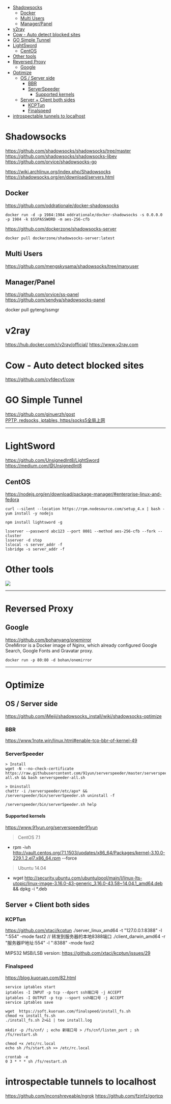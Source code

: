 <!-- TOC -->

- [Shadowsocks](#shadowsocks)
    - [Docker](#docker)
    - [Multi Users](#multi-users)
    - [Manager/Panel](#managerpanel)
- [v2ray](#v2ray)
- [Cow - Auto detect blocked sites](#cow---auto-detect-blocked-sites)
- [GO Simple Tunnel](#go-simple-tunnel)
- [LightSword](#lightsword)
    - [CentOS](#centos)
- [Other tools](#other-tools)
- [Reversed Proxy](#reversed-proxy)
    - [Google](#google)
- [Optimize](#optimize)
    - [OS / Server side](#os--server-side)
        - [BBR](#bbr)
        - [ServerSpeeder](#serverspeeder)
            - [Supported kernels](#supported-kernels)
    - [Server + Client both sides](#server--client-both-sides)
        - [KCPTun](#kcptun)
        - [Finalspeed](#finalspeed)
- [introspectable tunnels to localhost](#introspectable-tunnels-to-localhost)

<!-- /TOC -->

# Shadowsocks
https://github.com/shadowsocks/shadowsocks/tree/master
https://github.com/shadowsocks/shadowsocks-libev
https://github.com/orvice/shadowsocks-go

https://wiki.archlinux.org/index.php/Shadowsocks
https://shadowsocks.org/en/download/servers.html

## Docker
https://github.com/oddrationale/docker-shadowsocks   
```
docker run -d -p 1984:1984 oddrationale/docker-shadowsocks -s 0.0.0.0 -p 1984 -k $SSPASSWORD -m aes-256-cfb
```

https://github.com/dockerzone/shadowsocks-server  
```
docker pull dockerzone/shadowsocks-server:latest
```

## Multi Users
https://github.com/mengskysama/shadowsocks/tree/manyuser  

## Manager/Panel
https://github.com/orvice/ss-panel  
https://github.com/sendya/shadowsocks-panel

docker pull gyteng/ssmgr

# v2ray
https://hub.docker.com/r/v2ray/official/
https://www.v2ray.com

# Cow - Auto detect blocked sites
https://github.com/cyfdecyf/cow

# GO Simple Tunnel  
https://github.com/ginuerzh/gost  
[PPTP, redsocks, iptables, https/socks5全局上网](https://docs.google.com/document/d/1OGIrebKWq__Lt0ADxprxapevC1BEzPaR6ry9XY_WDdA/edit#heading=h.qh7wl45v71jq)

---
# LightSword
https://github.com/UnsignedInt8/LightSword  
https://medium.com/@UnsignedInt8  

## CentOS
https://nodejs.org/en/download/package-manager/#enterprise-linux-and-fedora
```
curl --silent --location https://rpm.nodesource.com/setup_4.x | bash -  
yum install -y nodejs

npm install lightsword -g

lsserver --password abc123 --port 8081 --method aes-256-cfb --fork --cluster  
lsserver -d stop
lslocal -s server_addr -f   
lsbridge -s server_addr -f  
```
# Other tools
![](https://pbs.twimg.com/media/B6MjT6cCYAA-U3C.png:large)

---
# Reversed Proxy
## Google
https://github.com/bohanyang/onemirror  
OneMirror is a Docker image of Nginx, which already configured Google Search, Google Fonts and Gravatar proxy.
```
docker run -p 80:80 -d bohan/onemirror
```

---
# Optimize

## OS / Server side
https://github.com/iMeiji/shadowsocks_install/wiki/shadowsocks-optimize

### BBR
https://www.1note.win/linux.html#enable-tcp-bbr-of-kernel-49

### ServerSpeeder
```
> Install
wget -N --no-check-certificate https://raw.githubusercontent.com/91yun/serverspeeder/master/serverspeeder-all.sh && bash serverspeeder-all.sh  

> Uninstall
chattr -i /serverspeeder/etc/apx* && /serverspeeder/bin/serverSpeeder.sh uninstall -f

/serverspeeder/bin/serverSpeeder.sh help
```
#### Supported kernels
https://www.91yun.org/serverspeeder91yun  
> CentOS 7.1
* rpm -ivh http://vault.centos.org/7.1.1503/updates/x86_64/Packages/kernel-3.10.0-229.1.2.el7.x86_64.rpm --force
> Ubuntu 14.04
* wget http://security.ubuntu.com/ubuntu/pool/main/l/linux-lts-utopic/linux-image-3.16.0-43-generic_3.16.0-43.58~14.04.1_amd64.deb  && dpkg -i *.deb

## Server + Client both sides

### KCPTun
https://github.com/xtaci/kcptun
./server_linux_amd64 -t "127.0.0.1:8388" -l ":554" -mode fast2  // 转发到服务器的本地8388端口
./client_darwin_amd64 -r "服务器IP地址:554" -l ":8388" -mode fast2 

MIPS32 MSB/LSB version: https://github.com/xtaci/kcptun/issues/29

### Finalspeed

https://blog.kuoruan.com/82.html
```
service iptables start  
iptables -I INPUT -p tcp --dport ssh端口号 -j ACCEPT  
iptables -I OUTPUT -p tcp --sport ssh端口号 -j ACCEPT  
service iptables save

wget  https://soft.kuoruan.com/finalspeed/install_fs.sh  
chmod +x install_fs.sh  
./install_fs.sh 2>&1 | tee install.log

mkdir -p /fs/cnf/ ; echo 新端口号 > /fs/cnf/listen_port ; sh /fs/restart.sh

chmod +x /etc/rc.local  
echo sh /fs/start.sh >> /etc/rc.local

crontab -e  	
0 3 * * * sh /fs/restart.sh
```

# introspectable tunnels to localhost
https://github.com/inconshreveable/ngrok
https://github.com/fzinfz/gortcp
